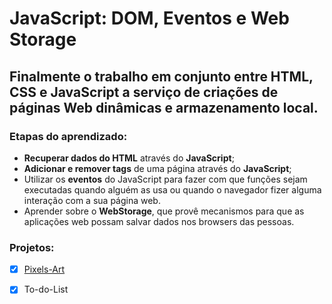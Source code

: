 # JavaScript: DOM, Eventos e Web Storage
## Finalmente o trabalho em conjunto entre HTML, CSS e JavaScript a serviço de criações de páginas Web dinâmicas e armazenamento local.

### Etapas do aprendizado:
- <b>Recuperar dados do HTML</b> através do <b>JavaScript</b>;
- <b>Adicionar e remover tags</b> de uma página através do <b>JavaScript</b>;
- Utilizar os <b>eventos</b> do JavaScript para fazer com que funções sejam executadas quando alguém as usa ou quando o navegador fizer alguma interação com a sua página web.
- Aprender sobre o <b>WebStorage</b>, que provê mecanismos para que as aplicações web possam salvar dados nos browsers das pessoas.

### Projetos:
- [x] [Pixels-Art](https://palenske.github.io/pixels-art/) 
- [x] To-do-List

